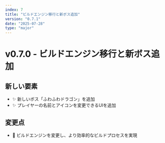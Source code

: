 ```yaml
---
index: 7
title: "ビルドエンジン移行と新ボス追加"
version: "0.7.1"
date: "2025-07-28"
type: "major"
---
```


# v0.7.0 - ビルドエンジン移行と新ボス追加

## 新しい要素

- ✨️ 新しいボス「ふわふわドラゴン」を追加
- ✨️ プレイヤーの名前とアイコンを変更できるUIを追加

## 変更点

- 🔧 ビルドエンジンを変更し、より効率的なビルドプロセスを実現
